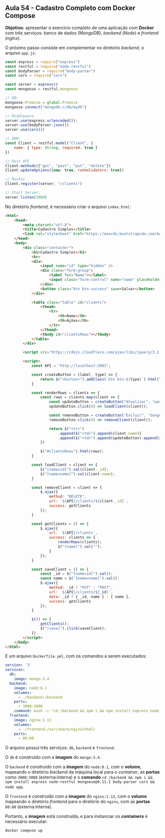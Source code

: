 ## Aula 54 - Cadastro Completo com Docker Compose

**Objetivo:** apresentar o exercício completo de uma aplicação com **Docker** com três serviços: banco de dados (MongoDB), *backend* (*Node*) e *frontend* (*nginx*).

O próximo passo consiste em complementar no diretório *backend*, o arquivo `app.js`:

```javascript
const express = require("express")
const restful = require("node-restful")
const bodyParser = require("body-parser")
const cors = require("cors")

const server = express()
const mongoose = restful.mongoose

// DB:
mongoose.Promise = global.Promise
mongoose.connect("mongodb://db/mydb")

// Middleware
server.use(express.urlencoded());
server.use(bodyParser.json())
server.use(cors())

// ODM:
const Client = restful.model("Client", {
    name: { type: String, required: true }
})

// Rest API
Client.methods(["get", "post", "put", "delete"])
Client.updateOptions({new: true, runValidators: true})

// Routes
Client.register(server, "/clients")

// Start Server:
server.listen(3000)


```

No diretório *frontend*, é necessário criar o arquivo `index.html`:

```html
<html>
    <head>
        <meta charset="utf-8">
        <title>Cadastro Simples</title>
        <link rel="stylesheet" href="https://maxcdn.bootstrapcdn.com/bootstrap/3.3.7/css/bootstrap.min.css">
    </head>
    <body>
        <div class="container">
            <h1>Cadastro Simples</h1>
            <hr>
            <div>
                <input name="id" type="hidden" />
                <div class="form-group">
                    <label for="Name"></label>
                    <input class="form-control" name="name" placeholder="Digite o nome" />
                </div>
                <button class="btn btn-success" save>Salvar</button>
            </div>

            <table class="table" id="clients">
                <thead>
                    <tr>
                        <th>Nome</th>
                        <th>Ações</th>
                    </tr>
                </thead>
                <tbody id="clientsRows"></tbody>
            </table>
        </div>

        <script src="https://cdnjs.cloudflare.com/ajax/libs/jquery/3.2.1/jquery.min.js"></script>

        <script>
            const API = "http://localhost:3001";

            const createButton = (label, type) => {
                return $("<button>").addClass(`btn btn-${type}`).html(label);
            }

            const renderRows = clients => {
                const rows = clients.map(client => {
                    const updateButton = createButton("Atualizar", "warning");
                    updateButton.click(() => loadClient(client));

                    const removeButton = createButton("Excluir", "danger");
                    removeButton.click(() => removeClient(client));

                    return $("<tr>")
                        .append($("<td>").append(client.name))
                        .append($("<td>").append(updateButton).append(removeButton));
                })

                $("#clientsRows").html(rows);
            }

            const loadClient = client => {
                $("[name=id]").val(client._id);
                $("[name=name]").val(client.name);
            }

            const removeClient = client => {
                $.ajax({
                    method: "DELETE",
                    url: `${API}/clients/${client._id}`,
                    success: getClients
                });
            }

            const getClients = () => {
                $.ajax({
                    url: `${API}/clients`,
                    success: clients => {
                        renderRows(clients);
                        $("[name]").val("");
                    }
                });
            }

            const saveClient = () => {
                const _id = $("[name=id]").val();
                const name = $("[name=name]").val();
                $.ajax({
                    method: _id ? "PUT" : "POST",
                    url: `${API}/clients/${_id}`,
                    data: _id ? { _id, name } : { name },
                    success: getClients
                });
            }

            $(() => {
                getClients();
                $("[save]").click(saveClient);
            })
        </script>
    </body>
</html>
```

E um arquivo `Dockerfile.yml`, com os comandos a serem executados:

```yml
version: '3'
services:
  db:
    image: mongo:3.4
  backend:
    image: node:8.1
    volumes:
      - ./backend:/backend
    ports:
      - 3000:3000
    command: bash -c "cd /backend && npm i && npm install express node-restful mongoose@4.11.1 body-parser cors && node app"
  frontend:
    image: nginx:1.13
    volumes:
      - ./frontend:/usr/share/nginx/html/
    ports:
      - 80:80
```

O arquivo possui três serviços: `db`, `backend` e `frontend`.

O `db` é construído com a **imagem** do `mongo:3.4`.

O `backend` é construído com a **imagem** do `node:8.1`, com o **volume**, mapeando o diretório *backend* da máquina local para o *container*, as **portas** como `3000:3000` (externa:interna) e o **comando** `cd /backend && npm i && npm install express node-restful mongoose@4.11.1 body-parser cors && node app`.

O `frontend` é construído com a **imagem** do `nginx:1.13`, com o **volume** mapeando o diretório *frontend* para o diretório do `nginx`, com as **portas** `80:80` (externa:interna).

Portanto, a **imagem** está construída, e para instanciar os **containers** é necessário executar:

```shell
docker compose up
```
